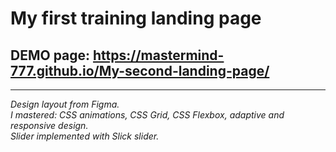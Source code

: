# My first training landing page

## DEMO page: https://mastermind-777.github.io/My-second-landing-page/

---

*Design layout from Figma.*    
*I mastered: CSS animations, CSS Grid, CSS Flexbox, adaptive and responsive design.*    
*Slider implemented with Slick slider.*  
